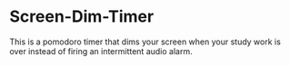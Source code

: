# Screen-Dim-Timer
This is a pomodoro timer that dims your screen when your study work is over instead of firing an intermittent audio alarm. 
